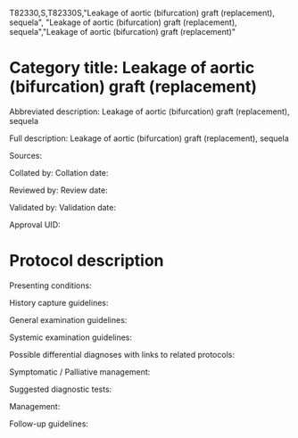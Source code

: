 T82330,S,T82330S,"Leakage of aortic (bifurcation) graft (replacement), sequela", "Leakage of aortic (bifurcation) graft (replacement), sequela","Leakage of aortic (bifurcation) graft (replacement)"
# Category title: Leakage of aortic (bifurcation) graft (replacement)

Abbreviated description: Leakage of aortic (bifurcation) graft (replacement), sequela

Full description: Leakage of aortic (bifurcation) graft (replacement), sequela

Sources:

Collated by:
Collation date:

Reviewed by:
Review date:

Validated by:
Validation date:

Approval UID:

# Protocol description

Presenting conditions:

History capture guidelines:

General examination guidelines:

Systemic examination guidelines:

Possible differential diagnoses with links to related protocols:

Symptomatic / Palliative management:

Suggested diagnostic tests:

Management:

Follow-up guidelines:
